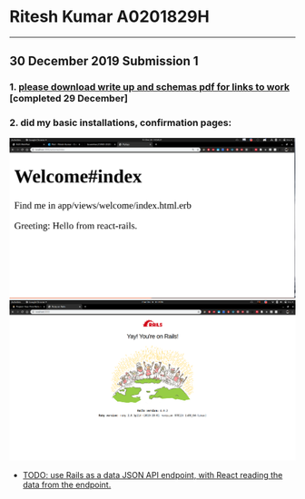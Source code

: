 # Ritesh Kumar A0201829H

---

## 30 December 2019 Submission 1

### 1. [please download write up and schemas pdf for links to work](Submission_1_&#32;A0201829H.pdf) [completed 29 December] 

### 2. did my basic installations, confirmation pages:
  ![react_hello_world](/submission_1/hello_world_react.png)
  ![rails_intro_page](/submission_1/odin_rails_install.png)

- [TODO: use Rails as a data JSON API endpoint, with React reading the data from the endpoint.](https://dev.to/able/building-and-consuming-a-json-api-with-rails-and-react-42p6)




